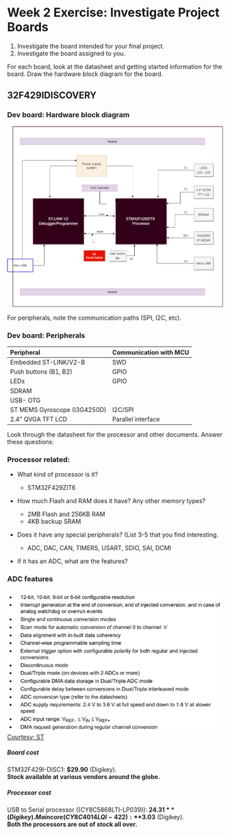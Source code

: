 # Week 2 Exercise: Investigate Project Boards
1. Investigate the board intended for your final project. 
2. Investigate the board assigned to you. 

For each board, look at the datasheet and getting started information for the board. 
Draw the hardware block diagram for the board.

## 32F429IDISCOVERY

### Dev board: Hardware block diagram
![](assets/hw_bd_stm32disco.png)


For peripherals, note the communication paths (SPI, I2C, etc).
### Dev board: Peripherals
|Peripheral      |Communication with MCU|
|:-------------|:--------------------------|
|Embedded ST-LINK/V2-B|    SWD|
|Push buttons (B1, B2)|    GPIO|
|LEDs|            GPIO|
|SDRAM|         |
|USB- OTG|               |
|ST MEMS Gyroscope (I3G4250D)|    I2C/SPI|
|2.4" QVGA TFT LCD|       Parallel interface|

Look through the datasheet for the processor and other documents. Answer these questions: 
### Processor related:
* What kind of processor is it? 
    * STM32F429ZIT6

* How much Flash and RAM does it have? Any other memory types? 
    * 2MB Flash and 256KB RAM
    * 4KB backup SRAM

* Does it have any special peripherals? (List 3-5 that you find interesting.
    * ADC, DAC, CAN, TIMERS, USART, SDIO, SAI, DCMI 

* If it has an ADC, what are the features?
### ADC features
![ADC features](assets/ADC_features.png)  
[Courtesy: ST]()

##### Board cost
STM32F429I-DISC1: **$29.90** (Digikey).  
**Stock available at various vendors around the globe.**

##### Processor cost
USB to Serial processor ((CY8C5868LTI-LP039)): **$24.31** (Digikey).  
Main core (CY8C4014LQI-422): **$3.03** (Digikey).  
**Both the processors are out of stock all over.**